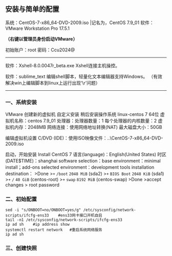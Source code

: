 ## 安装与简单的配置

系统：CentOS-7-x86_64-DVD-2009.iso	|记名为，CentOS 7.9_01
软件：VMware Workstation Pro 17.5.1

**（右键以管理员身份启动VMware）**

初始账户：root
密码：Ccu2024@

---

软件：Xshell-8.0.0047r_beta.exe
Xshell连接主机操控。

软件：sublime_text
编辑shell脚本，轻量化文本编辑器支持Windows。
（有效解决win上编辑脚本到linux上运行出现‘\r’问题）

---

### 一、系统安装

VMware
创建新的虚拟机
自定义安装
稍后安装操作系统
linux-centos 7 64位
虚拟机名称：centos 7.9_01
处理器：处理器数量：1	每个处理器的内核数量：2
虚拟机内存：2048MB
网络连接：使用网络地址转换(NAT)
最大磁盘大小：50GB

编辑虚拟机设置
C/DVD (IDE)：使用ISO映像文件：..\CentOS-7-x86_64-DVD-2009.iso

启动，开始安装
Install CentOS 7
语言(language)：English(United States)
时区(DATE$TIME)：shanghai
software selection：base environment：minimal install；add-ons selected environment：development tools
installation destination：
	>Done
	>`+` `/boot` `2048 MiB`	(sda2)
	>`+` `BIOS Boot` `2048 KiB`	(sda1)
	>`+` `/` `40 GiB`	(centos-root)
	>`+` `swap` `8192 MiB`	(centos-swap)
	>Done	>accept changes
	> root password

### 二、初始配置

```shell
sed -i "s/ONBOOT=no/ONBOOT=yes/g" /etc/sysconfig/network-scripts/ifcfg-ens33	#ens33网卡接口开机自启
tail -n1 /etc/sysconfig/network-scripts/ifcfg-ens33
ip ad sh	#ip address show
systemctl restart network	#重启系统网络服务
ip ad sh
```

### 三、创建快照
